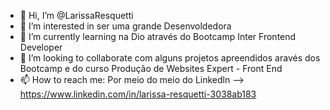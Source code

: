 - 👋 Hi, I’m @LarissaResquetti
- 👀 I’m interested in ser uma grande Desenvoldedora 
- 🌱 I’m currently learning  na Dio através do Bootcamp Inter Frontend Developer 
- 💞️ I’m looking to collaborate com alguns projetos apreendidos aravés dos Bootcamp e do curso Produção de Websites Expert - Front End
- 📫 How to reach me: Por meio do meio do Linkedln --> https://www.linkedin.com/in/larissa-resquetti-3038ab183

<!---
LarissaResquetti/LarissaResquetti is a ✨ special ✨ repository because its `README.md` (this file) appears on your GitHub profile.
You can click the Preview link to take a look at your changes.
--->
